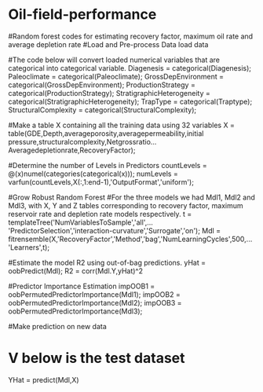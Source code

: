 # Oil-field-performance
#Random forest codes for estimating recovery factor, maximum oil rate and average depletion rate
#Load and Pre-process Data
load data

#The code below will convert loaded numerical variables that are categorical into categorical variable.
Diagenesis = categorical(Diagenesis);
Paleoclimate = categorical(Paleoclimate);
GrossDepEnvironment = categorical(GrossDepEnvironment);
ProductionStrategy = categorical(ProductionStrategy);
StratigraphicHeterogeneity = categorical(StratigraphicHeterogeneity);
TrapType = categorical(Traptype);
StructuralComplexity = categorical(StructuralComplexity);

#Make a table X containing all the training data using 32 variables
X = table(GDE,Depth,averageporosity,averagepermeability,initial pressure,structuralcomplexity,Netgrossratio...
    Averagedepletionrate,RecoveryFactor);

#Determine the number of Levels in Predictors
countLevels = @(x)numel(categories(categorical(x)));
numLevels = varfun(countLevels,X(:,1:end-1),'OutputFormat','uniform');

#Grow Robust Random Forest
#For the three models we had Mdl1, Mdl2 and Mdl3, with X, Y and Z tables corresponding to recovery factor, maximum reservoir rate and depletion rate models respectively.
t = templateTree('NumVariablesToSample','all',...
    'PredictorSelection','interaction-curvature','Surrogate','on');
Mdl = fitrensemble(X,'RecoveryFactor','Method','bag','NumLearningCycles',500,...
    'Learners',t);

#Estimate the model R2 using out-of-bag predictions.
yHat = oobPredict(Mdl);
R2 = corr(Mdl.Y,yHat)^2

#Predictor Importance Estimation
impOOB1 = oobPermutedPredictorImportance(Mdl1);
impOOB2 = oobPermutedPredictorImportance(Mdl2);
impOOB3 = oobPermutedPredictorImportance(Mdl3);

#Make prediction on new data
# V below is the test dataset
YHat = predict(Mdl,X)
